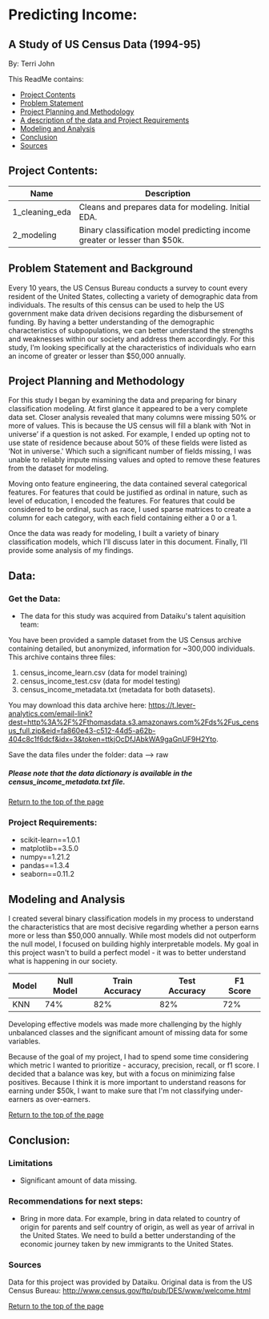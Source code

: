 
# Predicting Income:
## A Study of US Census Data (1994-95)

By: Terri John


<a name="top"></a>This ReadMe contains:

* [Project Contents](#contents)
* [Problem Statement](#problemstatement)
* [Project Planning and Methodology](#planning)
* [A description of the data and Project Requirements](#data)
* [Modeling and Analysis](#model)
* [Conclusion](#conclusion)
* [Sources](#sources)



## <a name="contents"></a>Project Contents:

|Name|Description|
|---|---|
|1_cleaning_eda|Cleans and prepares data for modeling. Initial EDA.|
|2_modeling|Binary classification model predicting income greater or lesser than $50k.|

## <a name="problemstatement"></a>Problem Statement and Background

Every 10 years, the US Census Bureau conducts a survey to count every resident of the United States, collecting a variety of demographic data from individuals. The results of this census can be used to help the US government make data driven decisions regarding the disbursement of funding. By having a better understanding of the demographic characteristics of subpopulations, we can better understand the strengths and weaknesses within our society and address them accordingly. For this study, I’m looking specifically at the characteristics of individuals who earn an income of greater or lesser than $50,000 annually.



## <a name="planning"></a>Project Planning and Methodology

For this study I began by examining the data and preparing for binary classification modeling. At first glance it appeared to be a very complete data set. Closer analysis revealed that many columns were missing 50% or more of values. This is because the US census will fill a blank with ‘Not in universe’ if a question is not asked. For example, I ended up opting not to use state of residence because about 50% of these fields were listed as ‘Not in universe.' Which such a significant number of fields missing, I was unable to reliably impute missing values and opted to remove these features from the dataset for modeling.

Moving onto feature engineering, the data contained several categorical features. For features that could be justified as ordinal in nature, such as level of education, I encoded the features. For features that could be considered to be ordinal, such as race, I used sparse matrices to create a column for each category, with each field containing either a 0 or a 1.

Once the data was ready for modeling, I built a variety of binary classification models, which I’ll discuss later in this document. Finally, I’ll provide some analysis of my findings.


## <a name="data"></a>Data:

### Get the Data:
* The data for this study was acquired from Dataiku's talent aquisition team:

You have been provided a sample dataset from the US Census archive containing detailed, but anonymized, information for ~300,000 individuals. This archive contains three files:
1. census_income_learn.csv (data for model training)
2. census_income_test.csv (data for model testing)
3. census_income_metadata.txt (metadata for both datasets).

You may download this data archive here: https://t.lever-analytics.com/email-link?dest=http%3A%2F%2Fthomasdata.s3.amazonaws.com%2Fds%2Fus_census_full.zip&eid=fa860e43-c512-44d5-a62b-404c8c1f6dcf&idx=3&token=ttkjOcDfJAbkWA9gaGnUF9H2Yto.

Save the data files under the folder: data --> raw

##### Please note that the data dictionary is available in the census_income_metadata.txt file.

[Return to the top of the page](#top)
### Project Requirements:   

* scikit-learn==1.0.1
* matplotlib==3.5.0
* numpy==1.21.2
* pandas==1.3.4
* seaborn==0.11.2


## <a name="model"></a>Modeling and Analysis
I created several binary classification models in my process to understand the characteristics that are most decisive regarding whether a person earns more or less than $50,000 annually. While most models did not outperform the null model, I focused on building highly interpretable models. My goal in this project wasn't to build a perfect model - it was to better understand what is happening in our society.

|Model|Null Model|Train Accuracy|Test Accuracy|F1 Score|
|---|---|---|---|---|
|KNN|74%|82%|82%|72%|


Developing effective models was made more challenging by the highly unbalanced classes and the significant amount of missing data for some variables.

Because of the goal of my project, I had to spend some time considering which metric I wanted to prioritize - accuracy, precision, recall, or f1 score. I decided that a balance was key, but with a focus on minimizing false positives. Because I think it is more important to understand reasons for earning under $50k, I want to make sure that I'm not classifying under-earners as over-earners.

[Return to the top of the page](#top)

## <a name="conclusion"></a>Conclusion:
### Limitations
* Significant amount of data missing.


### Recommendations for next steps:
* Bring in more data. For example, bring in data related to country of origin for parents and self country of origin, as well as year of arrival in the United States. We need to build a better understanding of the economic journey taken by new immigrants to the United States.





### <a name="sources"></a>Sources

Data for this project was provided by Dataiku.
Original data is from the US Census Bureau: http://www.census.gov/ftp/pub/DES/www/welcome.html

[Return to the top of the page](#top)
